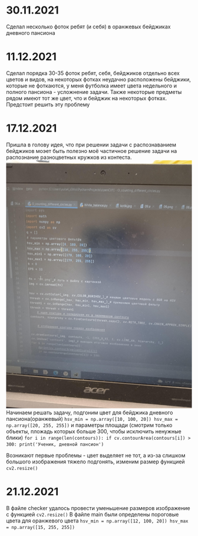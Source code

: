 30.11.2021
==
Сделал несколько фоток ребят (и себя) в оранжевых бейджиках дневного пансиона

11.12.2021
==
Сделал порядка 30-35 фоток ребят, себя, бейджиков отдельно всех цветов и видов, на некоторых фотках неудачно расположены бейджики, которые не фоткаются, у меня футболка имеет цвета недельного и полного пансиона - усложнение задачи. Также некоторые предметы рядом имеют тот же цвет, что и бейджик на некоторых фотках. Предстоит решить эту проблему

17.12.2021
==
Пришла в голову идея, что при решении задачи с распознаванием бейджиков моэет быть полезно моё частичное решение задачи на распознание разноцветных кружков из контеста.
![](photos/screen_of_problem_O.jpg)
Начинаем решать задачу, подгоним цвет для бейджика дневного пансиона(оранжевый)
`hsv_min = np.array([10, 100, 20])
hsv_max = np.array([20, 255, 255])` и параметры площади (смотрим только объекты, пложадь которых больше 300, чтобы исключить ненужные блики)
`for i in range(len(contours)):
    if cv.contourArea(contours[i]) > 300:
        print('Ученик, дневной пансион')`

Возникают первые проблемы - цвет выделяет не тот, а из-за слишком большого изображения тяжело подгонять, изменим размер функцией `cv2.resize()`

21.12.2021
==
В файле checker удалось провести уменьшение размеров изображение с функцией `cv2.resize()`
В файле main были определены пороговые цвета для оранжевого цвета `hsv_min = np.array([12, 100, 20])
hsv_max = np.array([15, 255, 255])
`